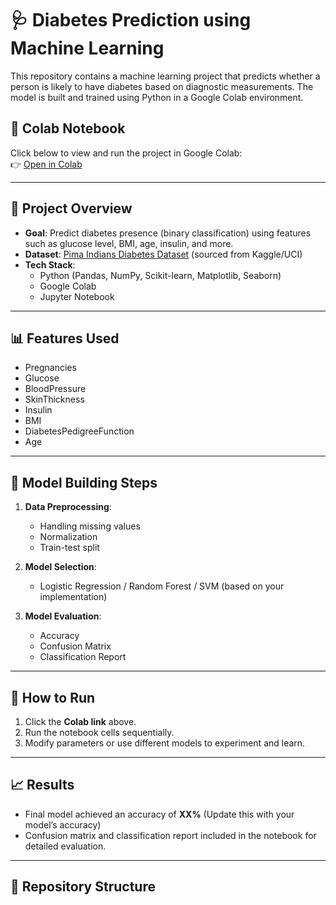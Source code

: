 
# 🩺 Diabetes Prediction using Machine Learning

This repository contains a machine learning project that predicts whether a person is likely to have diabetes based on diagnostic measurements. The model is built and trained using Python in a Google Colab environment.

## 🔗 Colab Notebook
Click below to view and run the project in Google Colab:  
👉 [Open in Colab](https://colab.research.google.com/drive/1d0CpOzeZny6TytXmxErjet9-5aRrKAqx?usp=sharing)

---

## 📌 Project Overview

- **Goal**: Predict diabetes presence (binary classification) using features such as glucose level, BMI, age, insulin, and more.
- **Dataset**: [Pima Indians Diabetes Dataset](https://drive.google.com/file/d/1EBZgVu6b9n2T9SDLTtfqqUkO_D3sjxAo/view?usp=sharing) (sourced from Kaggle/UCI)
- **Tech Stack**:
  - Python (Pandas, NumPy, Scikit-learn, Matplotlib, Seaborn)
  - Google Colab
  - Jupyter Notebook

---

## 📊 Features Used

- Pregnancies
- Glucose
- BloodPressure
- SkinThickness
- Insulin
- BMI
- DiabetesPedigreeFunction
- Age

---

## 🚀 Model Building Steps

1. **Data Preprocessing**:
   - Handling missing values
   - Normalization
   - Train-test split

2. **Model Selection**:
   - Logistic Regression / Random Forest / SVM (based on your implementation)
   
3. **Model Evaluation**:
   - Accuracy
   - Confusion Matrix
   - Classification Report

---

## 🧪 How to Run

1. Click the **Colab link** above.
2. Run the notebook cells sequentially.
3. Modify parameters or use different models to experiment and learn.

---

## 📈 Results

- Final model achieved an accuracy of **XX%** (Update this with your model’s accuracy)
- Confusion matrix and classification report included in the notebook for detailed evaluation.

---

## 📁 Repository Structure


